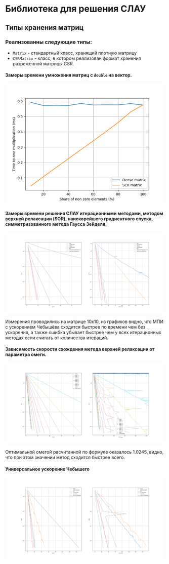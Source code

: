 # Библиотека для решения СЛАУ

Типы хранения матриц
---
### Реализованны следующие типы:

* `Matrix` - стандартный класс, хранящий плотную матрицу
* `CSRMatrix` - класс, в котором реализован формат хранения разреженной матрицы CSR.

#### Замеры времени умножения матриц с `double` на вектор. 
![Тест производительности](https://github.com/ZaharDudar/LinearSystemSolver/blob/main/mdmaterial/Figure_1.png)

#### Замеры времени решения СЛАУ итерационными методами, методом верхней релаксации (SOR), наискорейшего градиентного спуска, симметризованного метода Гаусса Зейделя. 
![Тест производительности](https://github.com/ZaharDudar/LinearSystemSolver/blob/main/mdmaterial/Figure_4.png)

Измерения проводились на матрице 10x10, из графиков видно, что МПИ с ускорением Чебышёва сходится быстрее по времени чем без ускорения, а также ошибка убывает быстрее чем у всех итерационных методах если считать от количества итераций.


#### Зависимость скорости схождения метода верхней релаксации от параметра омеги.
![Тест SOR](https://github.com/ZaharDudar/LinearSystemSolver/blob/main/mdmaterial/Figure_5.png)

Оптимальной омегой расчитанной по формуле оказалось 1.0245, видно, что при этом значении метод сходится быстрее всего.

#### Универсальное ускорение Чебышего
![Тест универсального ускорения](https://github.com/ZaharDudar/LinearSystemSolver/blob/main/mdmaterial/Figure_6.png)